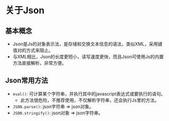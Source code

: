 # 关于Json

## 基本概念

- Json是Js的对象表示法，是存储和交换文本信息的语法，类似XML，采用键值对的方式来阻止。
- 与XML相比，Json的长度更短小，读写速度更快，而且Json可使用Js的内置方法直接解析，非常方便。
	
## Json常用方法

- `eval()`: 可计算某个字符串，并执行其中的javascript表达式或要执行的语句。
    - 此方法很危险，不推荐使用，不仅解析字符串，还会执行Js里的方法。
- `JSON.parse()`: json字符串 => json对象。
- `JSON.stringify()`: json对象 => json字符串。
